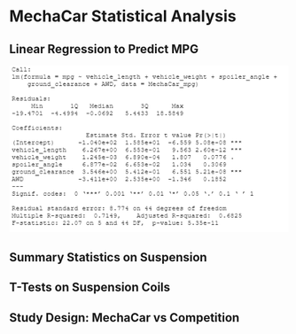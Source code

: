 # MechaCar Statistical Analysis
## Linear Regression to Predict MPG
![Linear Regression](Images/LinearRegression.PNG)
## Summary Statistics on Suspension
## T-Tests on Suspension Coils
## Study Design: MechaCar vs Competition
